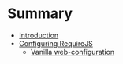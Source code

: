 # Summary

* [Introduction](README.md)
* [Configuring RequireJS](configuring_requirejs.md)
   * [Vanilla web-configuration](configuring_requirejs/vanilla_web-configuration.md)

